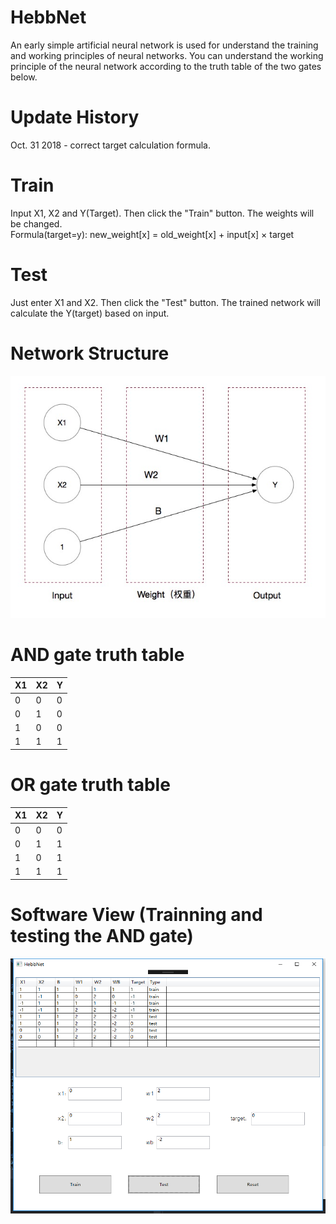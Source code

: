# HebbNet
An early simple artificial neural network is used for understand the training and working principles of neural networks. You can understand the working principle of the neural network according to the truth table of the two gates below.<br>

# Update History
Oct. 31 2018 - correct target calculation formula.

# Train
Input X1, X2 and Y(Target). Then click the "Train" button. The weights will be changed.<br>
Formula(target=y): new_weight[x] = old_weight[x] + input[x] × target


# Test
Just enter X1 and X2. Then click the "Test" button. The trained network will calculate the Y(target) based on input.

# Network Structure
![image](https://github.com/a2824256/HebbNet/blob/master/HebbNet.jpg)

# AND gate truth table
| X1    | X2    | Y     |
| ----- | ----- | ----- |
| 0     | 0     | 0     |
| 0     | 1     | 0     |
| 1     | 0     | 0     |
| 1     | 1     | 1     |

# OR gate truth table
| X1    | X2    | Y     |
| ----- | ----- | ----- |
| 0     | 0     | 0     |
| 0     | 1     | 1     |
| 1     | 0     | 1     |
| 1     | 1     | 1     |

# Software View (Trainning and testing the AND gate)
![image](https://github.com/a2824256/HebbNet/blob/master/View.png)
